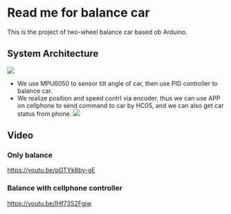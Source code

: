 # Read me for balance car
This is the project of two-wheel balance car based ob Arduino.

## System Architecture

 ![](https://i.imgur.com/V2thUSH.jpg)
* We use MPU6050 to sensor tilt angle of car, then use PID controller to balance car.
* We realize position and speed contrl via encoder, thus we can use APP on cellphone to send command to car by HC05, and we can also get car status from phone.
![](https://i.imgur.com/lWYtsjR.jpg)

## Video
### Only balance
https://youtu.be/pGTYk6by-gE

### Balance with cellphone controller
https://youtu.be/IHf73S2Fgjw
